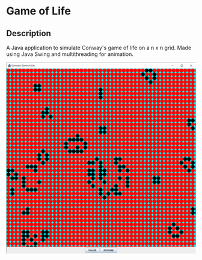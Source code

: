 # Game of Life

## Description

A Java application to simulate Conway's game of life on a n x n grid. Made using Java Swing and multithreading for animation.

![](mvanmierlo-conway-gol.png)
